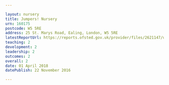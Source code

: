 ```yaml
---

layout: nursery
title: Jumpers! Nursery
urn: 160175
postcode: W5 5RE
address: 25 St. Marys Road, Ealing, London, W5 5RE
latestReportUrl: https://reports.ofsted.gov.uk/provider/files/2621147/urn/160175.pdf
teaching: 2
development: 2
leadership: 2
outcomes: 2
overall: 2
date: 01 April 2018 
datePublish: 22 November 2016

---
```

